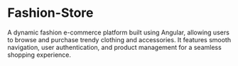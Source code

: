 # Fashion-Store
A dynamic fashion e-commerce platform built using Angular, allowing users to browse and purchase trendy clothing and accessories. It features smooth navigation, user authentication, and product management for a seamless shopping experience.
